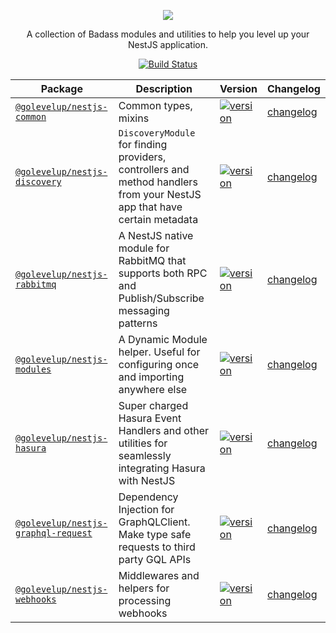 <p align="center">
    <image src="golevelup-nest-logo.svg">
</p>

<p align="center">
A collection of Badass modules and utilities to help you level up your NestJS application. 
</p>

<p align="center">
</p>

<span align="center">

[![Build Status](https://dev.azure.com/golevelup/nestjs/_apis/build/status/golevelup.nestjs?branchName=master)](https://dev.azure.com/golevelup/nestjs/_build/latest?definitionId=1&branchName=master)

</span>

| Package                                                           | Description                                                                                                              | Version                                                                                                                                           | Changelog                                            |
| ----------------------------------------------------------------- | ------------------------------------------------------------------------------------------------------------------------ | ------------------------------------------------------------------------------------------------------------------------------------------------- | ---------------------------------------------------- |
| [`@golevelup/nestjs-common`](./packages/common)                   | Common types, mixins                                                                                                     | [![version](https://img.shields.io/npm/v/@golevelup/nestjs-common.svg)](https://www.npmjs.com/package/@golevelup/nestjs-common)                   | [changelog](./packages/common/CHANGELOG.md)          |
| [`@golevelup/nestjs-discovery`](./packages/discovery)             | `DiscoveryModule` for finding providers, controllers and method handlers from your NestJS app that have certain metadata | [![version](https://img.shields.io/npm/v/@golevelup/nestjs-discovery.svg)](https://www.npmjs.com/package/@golevelup/nestjs-discovery)             | [changelog](./packages/discovery/CHANGELOG.md)       |
| [`@golevelup/nestjs-rabbitmq`](./packages/rabbitmq)               | A NestJS native module for RabbitMQ that supports both RPC and Publish/Subscribe messaging patterns                      | [![version](https://img.shields.io/npm/v/@golevelup/nestjs-rabbitmq.svg)](https://www.npmjs.com/package/@golevelup/nestjs-rabbitmq)               | [changelog](./packages/rabbitmq/CHANGELOG.md)        |
| [`@golevelup/nestjs-modules`](./packages/modules)                 | A Dynamic Module helper. Useful for configuring once and importing anywhere else                                         | [![version](https://img.shields.io/npm/v/@golevelup/nestjs-modules.svg)](https://www.npmjs.com/package/@golevelup/nestjs-modules)                 | [changelog](./packages/modules/CHANGELOG.md)         |
| [`@golevelup/nestjs-hasura`](./packages/hasura)                   | Super charged Hasura Event Handlers and other utilities for seamlessly integrating Hasura with NestJS                    | [![version](https://img.shields.io/npm/v/@golevelup/nestjs-hasura.svg)](https://www.npmjs.com/package/@golevelup/nestjs-hasura)                   | [changelog](./packages/hasura/CHANGELOG.md)          |
| [`@golevelup/nestjs-graphql-request`](./packages/graphql-request) | Dependency Injection for GraphQLClient. Make type safe requests to third party GQL APIs                                  | [![version](https://img.shields.io/npm/v/@golevelup/nestjs-graphql-request.svg)](https://www.npmjs.com/package/@golevelup/nestjs-graphql-request) | [changelog](./packages/graphql-request/CHANGELOG.md) |
| [`@golevelup/nestjs-webhooks`](./packages/webhooks)               | Middlewares and helpers for processing webhooks                                                                          | [![version](https://img.shields.io/npm/v/@golevelup/nestjs-graphql-request.svg)](https://www.npmjs.com/package/@golevelup/nestjs-webhooks)        | [changelog](./packages/webhooks/CHANGELOG.md)        |
